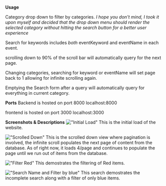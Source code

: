 **Usage**

Category drop down to filter by categories. 
_I hope you don't mind, I took it upon myself and decided that the drop down menu should render the selected category without hitting the search button for a better user experience_

Search for keywords includes _both_ eventKeyword and eventName in each event.

scrolling down to 90% of the scroll bar will automatically query for the next page.

Changing categories, searching for keyword or eventName will set page back to 1 allowing for infinite scrolling again.

Emptying the Search form after a query will automatically query for everything in current category.

**Ports**
Backend is hosted on port 8000
localhost:8000

frontend is hosted on port 3000
localhost:3000

**Screenshots & Descriptions**
!["Initial Load"](https://github.com/MShaoK/SearchAndFilter/blob/master/screenshots/.NetInfiniteScroll.png?raw=true)
This is the initial load of the website.

!["Scrolled Down"](https://github.com/MShaoK/SearchAndFilter/blob/master/screenshots/.NetInfiniteScrolledDown.png?raw=true)
This is the scrolled down view where pagination is involved, the infinite scroll populates the next page of content from the database. As of right now, it loads 4/page and continues to populate the page until we run out of items from the database.

!["Filter Red"](https://github.com/MShaoK/SearchAndFilter/blob/master/screenshots/FilterRed.png?raw=true)
This demostrates the filtering of Red items.

!["Search Name and Filter by blue"](https://github.com/MShaoK/SearchAndFilter/blob/master/screenshots/FilterBlue%26SearchByName.png?raw=true)
This search demostrates the incomplete search along with a filter of only blue items.